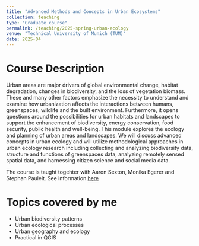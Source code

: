 ```yaml
---
title: "Advanced Methods and Concepts in Urban Ecosystems"
collection: teaching
type: "Graduate course"
permalink: /teaching/2025-spring-urban-ecology
venue: "Technical University of Munich (TUM)"
date: 2025-04
---
```


Course Description
======
Urban areas are major drivers of global environmental change, habitat degradation, changes in biodiversity, and the loss of vegetation biomass. These and many other factors emphasize the necessity to understand and examine how urbanization affects the interactions between humans, greenspaces, wildlife and the built environment. Furthermore, it opens questions around the possibilities for urban habitats and landscapes to support the enhancement of biodiversity, energy conservation, food security, public health and well-being. This module explores the ecology and planning of urban areas and landscapes. We will discuss advanced concepts in urban ecology and will utilize methodological approaches in urban ecology research including collecting and analyzing biodiversity data, structure and functions of greenspaces data, analyzing remotely sensed spatial data, and harnessing citizen science and social media data.

The course is taught togehter with Aaron Sexton, Monika Egerer and Stephan Pauleit. See information [here](https://campus.tum.de/tumonline/ee/ui/ca2/app/desktop/#/slc.tm.cp/student/courses/950801327?$scrollTo=toc_overview)

Topics covered by me
======
* Urban biodiversity patterns
* Urban ecological processes
* Urban geography and ecology
* Practical in QGIS


